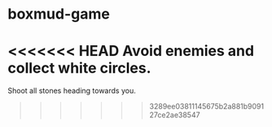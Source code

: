 # boxmud-game
<<<<<<< HEAD
Avoid enemies and collect white circles.
=======
Shoot all stones heading towards you.
>>>>>>> 3289ee03811145675b2a881b909127ce2ae38547

